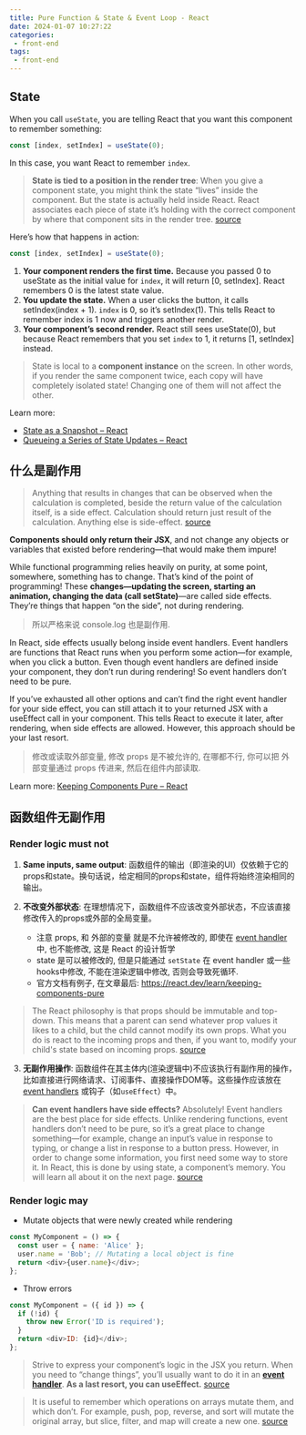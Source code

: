 ```yaml
---
title: Pure Function & State & Event Loop - React
date: 2024-01-07 10:27:22
categories:
 - front-end
tags:
 - front-end
---
```


## State

When you call `useState`, you are telling React that you want this component to remember something:

```javascript
const [index, setIndex] = useState(0);
```

In this case, you want React to remember `index`.

> **State is tied to a position in the render tree**: When you give a component state, you might think the state “lives” inside the component. But the state is actually held inside React. React associates each piece of state it’s holding with the correct component by where that component sits in the render tree. [source](https://arc.net/l/quote/hwsdijzo)

Here’s how that happens in action:

```javascript
const [index, setIndex] = useState(0);
```

1. **Your component renders the first time.** Because you passed 0 to useState as the initial value for `index`, it will return [0, setIndex]. React remembers 0 is the latest state value.
2. **You update the state.** When a user clicks the button, it calls setIndex(index + 1). `index` is 0, so it’s setIndex(1). This tells React to remember index is 1 now and triggers another render.
3. **Your component’s second render.** React still sees useState(0), but because React remembers that you set `index` to 1, it returns [1, setIndex] instead.

> State is local to a **component instance** on the screen. In other words, if you render the same component twice, each copy will have completely isolated state! Changing one of them will not affect the other.

Learn more: 
- [State as a Snapshot – React](https://react.dev/learn/state-as-a-snapshot)
- [Queueing a Series of State Updates – React](https://react.dev/learn/queueing-a-series-of-state-updates)


## 什么是副作用

> Anything that results in changes that can be observed when the calculation is completed, beside the return value of the calculation itself, is a side effect. Calculation should return just result of the calculation. Anything else is side-effect. [source](https://www.reddit.com/r/reactjs/comments/8avfej/comment/dx218q1/?utm_source=share&utm_medium=web2x&context=3)

**Components should only return their JSX**, and not change any objects or variables that existed before rendering—that would make them impure! 

While functional programming relies heavily on purity, at some point, somewhere, something has to change. That’s kind of the point of programming! These **changes—updating the screen, starting an animation, changing the data (call setState)**—are called side effects. They’re things that happen “on the side”, not during rendering.

> 所以严格来说 console.log 也是副作用. 

In React, side effects usually belong inside event handlers. Event handlers are functions that React runs when you perform some action—for example, when you click a button. Even though event handlers are defined inside your component, they don’t run during rendering! So event handlers don’t need to be pure.

If you’ve exhausted all other options and can’t find the right event handler for your side effect, you can still attach it to your returned JSX with a useEffect call in your component. This tells React to execute it later, after rendering, when side effects are allowed. However, this approach should be your last resort.

> 修改或读取外部变量, 修改 props 是不被允许的, 在哪都不行, 你可以把 外部变量通过 props 传进来, 然后在组件内部读取. 

Learn more: [Keeping Components Pure – React](https://react.dev/learn/keeping-components-pure#side-effects-unintended-consequences)

## 函数组件无副作用

### Render logic must not

1. **Same inputs, same output**: 函数组件的输出（即渲染的UI）仅依赖于它的props和state。换句话说，给定相同的props和state，组件将始终渲染相同的输出。

2. **不改变外部状态**: 在理想情况下，函数组件不应该改变外部状态，不应该直接修改传入的props或外部的全局变量。
   - 注意 props, 和 外部的变量 就是不允许被修改的, 即使在 [event handler](https://react.dev/learn/responding-to-events) 中, 也不能修改, 这是 React 的设计哲学
   - state 是可以被修改的, 但是只能通过 `setState` 在 event handler 或一些 hooks中修改, 不能在渲染逻辑中修改, 否则会导致死循环.
   - 官方文档有例子, 在文章最后: https://react.dev/learn/keeping-components-pure

> The React philosophy is that props should be immutable and top-down. This means that a parent can send whatever prop values it likes to a child, but the child cannot modify its own props. What you do is react to the incoming props and then, if you want to, modify your child's state based on incoming props. [source](https://stackoverflow.com/a/26089687/16317008)

3. **无副作用操作**: 函数组件在其主体内(渲染逻辑中)不应该执行有副作用的操作，比如直接进行网络请求、订阅事件、直接操作DOM等。这些操作应该放在 [event handlers](https://react.dev/learn/responding-to-events) 或钩子（如`useEffect`）中。

> **Can event handlers have side effects?** Absolutely! Event handlers are the best place for side effects. Unlike rendering functions, event handlers don’t need to be pure, so it’s a great place to change something—for example, change an input’s value in response to typing, or change a list in response to a button press. However, in order to change some information, you first need some way to store it. In React, this is done by using state, a component’s memory. You will learn all about it on the next page. [source](https://arc.net/l/quote/pioepdhv)

### Render logic may

- Mutate objects that were newly created while rendering

```javascript
const MyComponent = () => {
  const user = { name: 'Alice' };
  user.name = 'Bob'; // Mutating a local object is fine
  return <div>{user.name}</div>;
};
```
- Throw errors

```javascript
const MyComponent = ({ id }) => {
  if (!id) {
    throw new Error('ID is required');
  }
  return <div>ID: {id}</div>;
};
```

> Strive to express your component’s logic in the JSX you return. When you need to “change things”, you’ll usually want to do it in an **[event handler](https://react.dev/learn/responding-to-events)**. **As a last resort, you can useEffect.** [source](hhttps://react.dev/learn/keeping-components-pure)

> It is useful to remember which operations on arrays mutate them, and which don’t. For example, push, pop, reverse, and sort will mutate the original array, but slice, filter, and map will create a new one. [source](https://react.dev/learn/keeping-components-pure)

